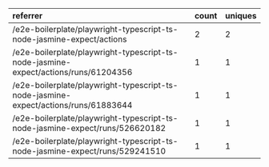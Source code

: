 | referrer                                                                            | count | uniques |
| :---------------------------------------------------------------------------------- | :---- | :------ |
| /e2e-boilerplate/playwright-typescript-ts-node-jasmine-expect/actions               | 2     | 2       |
| /e2e-boilerplate/playwright-typescript-ts-node-jasmine-expect/actions/runs/61204356 | 1     | 1       |
| /e2e-boilerplate/playwright-typescript-ts-node-jasmine-expect/actions/runs/61883644 | 1     | 1       |
| /e2e-boilerplate/playwright-typescript-ts-node-jasmine-expect/runs/526620182        | 1     | 1       |
| /e2e-boilerplate/playwright-typescript-ts-node-jasmine-expect/runs/529241510        | 1     | 1       |